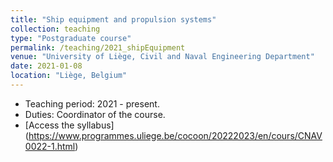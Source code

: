 ```yaml
---
title: "Ship equipment and propulsion systems"
collection: teaching
type: "Postgraduate course"
permalink: /teaching/2021_shipEquipment
venue: "University of Liège, Civil and Naval Engineering Department"
date: 2021-01-08
location: "Liège, Belgium"
---
```


* Teaching period: 2021 - present.
* Duties: Coordinator of the course.
* [Access the syllabus] (https://www.programmes.uliege.be/cocoon/20222023/en/cours/CNAV0022-1.html)
